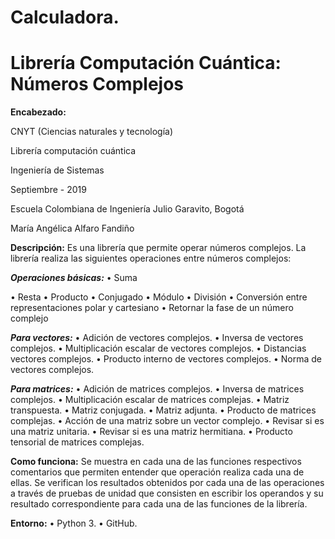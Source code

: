 # Calculadora.
# Librería Computación Cuántica: Números Complejos

**Encabezado:**


CNYT (Ciencias naturales y tecnología)


Librería computación cuántica


Ingeniería de Sistemas


Septiembre - 2019


Escuela Colombiana de Ingeniería Julio Garavito, Bogotá


María Angélica Alfaro Fandiño



**Descripción:**
Es una librería que permite operar números complejos. La librería realiza las siguientes operaciones entre números complejos:

***Operaciones básicas:***
•	Suma


•	Resta
•	Producto
•	Conjugado
•	Módulo
•	División
•	Conversión entre representaciones polar y cartesiano
•	Retornar la fase de un número complejo

***Para vectores:***
•	Adición de vectores complejos.
•	Inversa de vectores complejos.
•	Multiplicación escalar de vectores complejos.
•	Distancias vectores complejos.
•	Producto interno de vectores complejos.
•	Norma de vectores complejos.

***Para matrices:***
•	Adición de matrices complejos.
•	Inversa de matrices complejos.
•	Multiplicación escalar de matrices complejas.
•	Matriz transpuesta.
•	Matriz conjugada.
•	Matriz adjunta.
•	Producto de matrices complejas.
•	Acción de una matriz sobre un vector complejo.
•	Revisar si es una matriz unitaria.
•	Revisar si es una matriz hermitiana.
•	Producto tensorial de matrices complejas.

**Como funciona:**
Se muestra en cada una de las funciones respectivos comentarios que permiten entender que operación realiza cada una de ellas.
Se verifican los resultados obtenidos por cada una de las operaciones a través de pruebas de unidad que consisten en escribir los operandos y su resultado correspondiente para cada una de las funciones de la librería.

**Entorno:**
•	Python 3.
•	GitHub.

